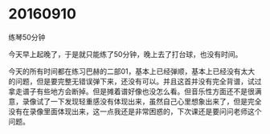 # 20160910

练琴50分钟

今天早上起晚了，于是就只能练了50分钟，晚上去了打台球，也没有时间。

今天的所有时间都在练习巴赫的二部01，基本上已经弹顺，基本上已经没有太大的问题，但是要完整无错误弹下来，还没有可以。并且这首并没有完全背谱，试过拿走谱子有些地方会断掉。但是摊着谱好像也没怎么看。但音乐性方面还不是很满意，录像试了一下发现轻重感没有体现出来，虽然自己心里想象出来了，但是完全没有在录像里面体现出来，这一点我还是非常困惑的，下次课还是要问问老师这个问题。
